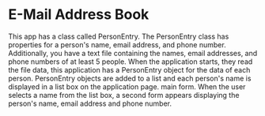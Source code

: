 # E-Mail Address Book
This app has a class called PersonEntry.
The PersonEntry class has properties for a person's name, email address, and phone number. 
Additionally, you have a text file containing the names, email addresses, and phone numbers of at least 5 people. When the application starts, they read
the file data, this application has a PersonEntry object for the data of each person.
PersonEntry objects are added to a list and each person's name is displayed in a list box on the application page.
main form. When the user selects a name from the list box, a second form appears displaying the
person's name, email address and phone number.
